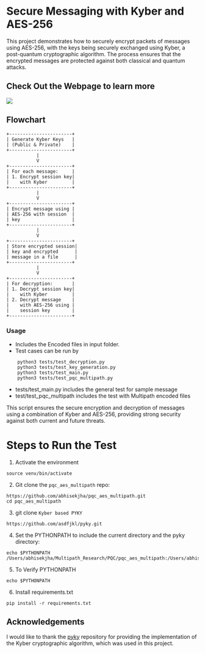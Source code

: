 # Secure Messaging with Kyber and AES-256

This project demonstrates how to securely encrypt packets of messages using AES-256, with the keys being securely exchanged using Kyber, a post-quantum cryptographic algorithm. The process ensures that the encrypted messages are protected against both classical and quantum attacks.

## Check Out the Webpage to learn more

<a href="https://www.abhisekjha.com.np/pqc_aes_multipath">
    <img src="https://img.shields.io/badge/Website-pqc_aes_multipath-red?style=flat-square">
</a>


## Flowchart

```plaintext
+-----------------------+
| Generate Kyber Keys   |
| (Public & Private)    |
+-----------------------+
           |
           V
+-----------------------+
| For each message:     |
| 1. Encrypt session key|
|    with Kyber         |
+-----------------------+
           |
           V
+-----------------------+
| Encrypt message using |
| AES-256 with session  |
| key                   |
+-----------------------+
           |
           V
+-----------------------+
| Store encrypted session|
| key and encrypted      |
| message in a file      |
+-----------------------+
           |
           V
+-----------------------+
| For decryption:       |
| 1. Decrypt session key|
|    with Kyber         |
| 2. Decrypt message    |
|    with AES-256 using |
|    session key        |
+-----------------------+
```

### Usage
- Includes the Encoded files in input folder.
- Test cases can be run by
``` python3 tests/test_encryption.py
    python3 tests/test_decryption.py
    python3 tests/test_key_generation.py
    python3 tests/test_main.py
    python3 tests/test_pqc_multipath.py
```
- tests/test_main.py includes the general test for sample message
- test/test_pqc_multipath includes the test with Multipath encoded files

This script ensures the secure encryption and decryption of messages using a combination of Kyber and AES-256, providing strong security against both current and future threats.

# Steps to Run the Test

1. Activate the environment
```
source venv/bin/activate
```

2. Git clone the `pqc_aes_multipath` repo:
```
https://github.com/abhisekjha/pqc_aes_multipath.git
cd pqc_aes_multipath

```

3. git clone `Kyber based PYKY`
```
https://github.com/asdfjkl/pyky.git

```


4. Set the PYTHONPATH to include the current directory and the pyky directory:
```
echo $PYTHONPATH /Users/abhisekjha/Multipath_Research/PQC/pqc_aes_multipath:/Users/abhisekjha/Multipath_Research/PQC/pqc_aes_multipath/pyky
```
5. To Verify PYTHONPATH

```
echo $PYTHONPATH

```

6. Install requirements.txt
```
pip install -r requirements.txt

```

## Acknowledgements

I would like to thank the [pyky](https://github.com/asdfjkl/pyky) repository for providing the implementation of the Kyber cryptographic algorithm, which was used in this project.
